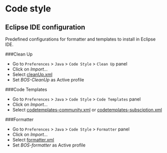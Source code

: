 # Code style

## Eclipse IDE configuration

Predefined configurations for formatter and templates to install in Eclipse IDE.

###Clean Up

* Go to `Preferences` > `Java` > `Code Style` > `Clean Up` panel
* Click on _Import..._
* Select [cleanUp.xml](cleanUp.xml)
* Set _BOS-CleanUp_ as Active profile

###Code Templates

* Go to `Preferences` > `Java` > `Code Style` > `Code Templates` panel
* Click on _Import..._
* Select [codetemplates-community.xml](codetemplates-community.xml) or [codetemplates-subsciption.xml](codetemplates-subsciption.xml)

###Formatter

* Go to `Preferences` > `Java` > `Code Style` > `Formatter` panel
* Click on _Import..._
* Select [formatter.xml](formatter.xml)
* Set _BOS-formatter_ as Active profile
